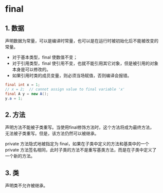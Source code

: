 
# final

## 1. 数据 

声明数据为常量，可以是编译时常量，也可以是在运行时被初始化后不能被改变的常量。

- 对于基本类型，final 使数值不变；
- 对于引用类型，final 使引用不变，也就不能引用其它对象，但是被引用的对象本身是可以修改的。
- 如果引用时类的成员变量，则必须当场赋值，否则编译会报错。
```java
final int x = 1;
// x = 2;  // cannot assign value to final variable 'x'
final A y = new A();
y.a = 1;
```

## 2. 方法

声明方法不能被子类重写。当使用final修饰方法时，这个方法将成为最终方法，无法被子类重写。但是，该方法仍然可以被继承。

private 方法隐式地被指定为 final，如果在子类中定义的方法和基类中的一个 private 方法签名相同，此时子类的方法不是重写基类方法，而是在子类中定义了一个新的方法。

## 3. 类

声明类不允许被继承。


